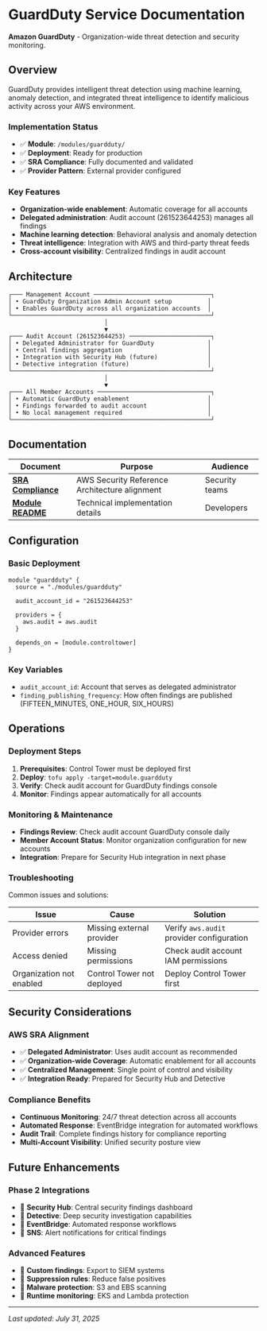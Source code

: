 # GuardDuty Service Documentation

**Amazon GuardDuty** - Organization-wide threat detection and security monitoring.

## Overview

GuardDuty provides intelligent threat detection using machine learning, anomaly detection, and integrated threat intelligence to identify malicious activity across your AWS environment.

### Implementation Status
- ✅ **Module**: `/modules/guardduty/` 
- ✅ **Deployment**: Ready for production
- ✅ **SRA Compliance**: Fully documented and validated
- ✅ **Provider Pattern**: External provider configured

### Key Features
- **Organization-wide enablement**: Automatic coverage for all accounts
- **Delegated administration**: Audit account (261523644253) manages all findings
- **Machine learning detection**: Behavioral analysis and anomaly detection
- **Threat intelligence**: Integration with AWS and third-party threat feeds
- **Cross-account visibility**: Centralized findings in audit account

## Architecture

```
┌─── Management Account ─────────────────────────────────┐
│ • GuardDuty Organization Admin Account setup          │
│ • Enables GuardDuty across all organization accounts  │
└────────────────────────────────────────────────────────┘
                           │
                           ▼
┌─── Audit Account (261523644253) ───────────────────────┐
│ • Delegated Administrator for GuardDuty               │
│ • Central findings aggregation                        │
│ • Integration with Security Hub (future)              │
│ • Detective integration (future)                      │
└────────────────────────────────────────────────────────┘
                           │
                           ▼
┌─── All Member Accounts ────────────────────────────────┐
│ • Automatic GuardDuty enablement                      │
│ • Findings forwarded to audit account                 │
│ • No local management required                        │
└────────────────────────────────────────────────────────┘
```

## Documentation

| Document | Purpose | Audience |
|----------|---------|----------|
| **[SRA Compliance](./sra-compliance.md)** | AWS Security Reference Architecture alignment | Security teams |
| **[Module README](../../modules/guardduty/README.md)** | Technical implementation details | Developers |

## Configuration

### Basic Deployment
```hcl
module "guardduty" {
  source = "./modules/guardduty"
  
  audit_account_id = "261523644253"
  
  providers = {
    aws.audit = aws.audit
  }
  
  depends_on = [module.controltower]
}
```

### Key Variables
- `audit_account_id`: Account that serves as delegated administrator
- `finding_publishing_frequency`: How often findings are published (FIFTEEN_MINUTES, ONE_HOUR, SIX_HOURS)

## Operations

### Deployment Steps
1. **Prerequisites**: Control Tower must be deployed first
2. **Deploy**: `tofu apply -target=module.guardduty`
3. **Verify**: Check audit account for GuardDuty findings console
4. **Monitor**: Findings appear automatically for all accounts

### Monitoring & Maintenance
- **Findings Review**: Check audit account GuardDuty console daily
- **Member Account Status**: Monitor organization configuration for new accounts
- **Integration**: Prepare for Security Hub integration in next phase

### Troubleshooting
Common issues and solutions:

| Issue | Cause | Solution |
|-------|-------|----------|
| Provider errors | Missing external provider | Verify `aws.audit` provider configuration |
| Access denied | Missing permissions | Check audit account IAM permissions |
| Organization not enabled | Control Tower not deployed | Deploy Control Tower first |

## Security Considerations

### AWS SRA Alignment
- ✅ **Delegated Administrator**: Uses audit account as recommended
- ✅ **Organization-wide Coverage**: Automatic enablement for all accounts
- ✅ **Centralized Management**: Single point of control and visibility
- ✅ **Integration Ready**: Prepared for Security Hub and Detective

### Compliance Benefits
- **Continuous Monitoring**: 24/7 threat detection across all accounts
- **Automated Response**: EventBridge integration for automated workflows
- **Audit Trail**: Complete findings history for compliance reporting
- **Multi-Account Visibility**: Unified security posture view

## Future Enhancements

### Phase 2 Integrations
- 🚧 **Security Hub**: Central security findings dashboard
- 🚧 **Detective**: Deep security investigation capabilities
- 🚧 **EventBridge**: Automated response workflows
- 🚧 **SNS**: Alert notifications for critical findings

### Advanced Features
- 🚧 **Custom findings**: Export to SIEM systems
- 🚧 **Suppression rules**: Reduce false positives
- 🚧 **Malware protection**: S3 and EBS scanning
- 🚧 **Runtime monitoring**: EKS and Lambda protection

---

*Last updated: July 31, 2025*
